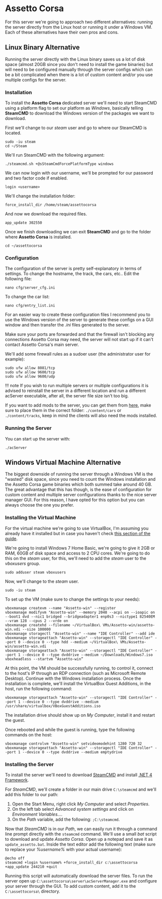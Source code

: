 # Assetto Corsa

For this server we're going to approach two different alternatives: running the server directly from the Linux host or running it under a Windows VM. Each of these alternatives have their own pros and cons.

## Linux Binary Alternative

Running the server directly with the Linux binary saves us a lot of disk space (almost 20GB since you don't need to install the game binaries) but will need to be configured manually through the server configs which can be a bit complicated when there is a lot of custom content and/or you use multiple configs for the server.

### Installation

To install the **Assetto Corsa** dedicated server we'll need to start SteamCMD using a platform flag to set our platform as *Windows*, basically telling **SteamCMD** to download the Windows version of the packages we want to download.

First we'll change to our *steam* user and go to where our SteamCMD is located.

``` text
sudo -iu steam
cd ~/Steam
```

We'll run SteamCMD with the following argument:

``` text
./steamcmd.sh +@sSteamCmdForcePlatformType windows
```

We can now login with our username, we'll be prompted for our password and two factor code if enabled.

``` text
login <username>
```

We'll change the installation folder:

``` text
force_install_dir /home/steam/assettocorsa
```

And now we download the required files.

``` text
app_update 302550
```

Once we finish downloading we can exit **SteamCMD** and go to the folder where **Assetto Corsa** is installed.

``` text
cd ~/assettocorsa
```

### Configuration

The configuration of the server is pretty self-explanatory in terms of settings. To change the hostname, the track, the cars, etc.. Edit the following file:

``` text
nano cfg/server_cfg.ini
```

To change the car list:

``` text
nano cfg/entry_list.ini
```

For an easier way to create these configuration files I recommend you to use the Windows version of the server to generate these configs on a GUI window and then transfer the *.ini* files generated to the server.

Make sure your ports are forwarded and that the firewall isn't blocking any connections Assetto Corsa may need, the server will not start up if it can't contact Assetto Corsa's main server.

We'll add some firewall rules as a sudoer user (the administrator user for example):

``` text
sudo ufw allow 8081/tcp
sudo ufw allow 9600/tcp
sudo ufw allow 9600/udp
```

!!! note
    If you wish to run multiple servers or multiple configurations it is advised to reinstall the server in a different location and run a different acServer executable, after all, the server file size isn't too big.

If you want to add mods to the server, you can get them from [here](https://assettocorsa.club/en/), make sure to place them in the correct folder: `./content/cars` or `./content/tracks`, keep in mind the clients will also need the mods installed.

### Running the Server

You can start up the server with:

``` text
./acServer
```

## Windows Virtual Machine Alternative

The biggest downside of running the server through a Windows VM is the "wasted" disk space, since you need to count the Windows installation and the Assetto Corsa game binaries which both summed take around 40 GB. The great advantage that this has though, is the ease of configuration for custom content and multiple server configurations thanks to the nice server manager GUI. For this reason, I have opted for this option but you can always choose the one you prefer.

### Installing the Virtual Machine

For the virtual machine we're going to use VirtualBox, I'm assuming you already have it installed but in case you haven't check [this section of the guide](../setting-up/packages-and-programs.md#virtualbox).

We're going to install Windows 7 Home Basic, we're going to give it 2GB or RAM, 60GB of disk space and access to 2 CPU cores. We're going to do this on the *steam* user, for this, we'll need to add the *steam* user to the *vboxusers* group.

``` text
sudo adduser steam vboxusers
```

Now, we'll change to the *steam* user.

``` text
sudo -iu steam
```

To set up the VM (make sure to change the settings to your needs):

``` text
vboxmanage createvm --name "Assetto-win" --register
vboxmanage modifyvm "Assetto-win" --memory 2048 --acpi on --ioapic on --boot1 dvd --nic1 bridged --bridgeadapter1 enp0s3 --nictype1 82540EM --vram 128 --cpus 2 --vrde on
vboxmanage createhd --filename ~/VirtualBox\ VMs/Assetto-win/assetto-win.vdi --size 100000
vboxmanage storagectl "Assetto-win" --name "IDE Controller" --add ide
vboxmanage storageattach "Assetto-win" --storagectl "IDE Controller" --port 0 --device 0 --type hdd --medium ~/VirtualBox\ VMs/Assetto-win/assetto-win.vdi
vboxmanage storageattach "Assetto-win" --storagectl "IDE Controller" --port 1 --device 0 --type dvddrive --medium ~/Downloads/Windows7.iso
vboxheadless --startvm “Assetto-win”
```

At this point, the VM should be successfully running, to control it, connect to the host's IP through an RDP connection (such as Microsoft Remote Desktop). Continue with the Windows installation process. Once the installation is complete, we'll install the VirtualBox Guest Additions, in the host, run the following command:

``` text
vboxmanage storageattach "Assetto-win" --storagectl "IDE Controller" --port 1 --device 0 --type dvddrive --medium /usr/share/virtualbox/VBoxGuestAdditions.iso
```

The installation drive should show up on *My Computer*, install it and restart the guest.

Once rebooted and while the guest is running, type the following commands on the host:

``` text
vboxmanage controlvm "Assetto-win" setvideomodehint 1280 720 32
vboxmanage storageattach "Assetto-win" --storagectl "IDE Controller" --port 1 --device 0 --type dvddrive --medium emptydrive
```

### Installing the Server

To install the server we'll need to download [SteamCMD](https://steamcdn-a.akamaihd.net/client/installer/steamcmd.zip) and install [.NET 4 Framework](https://dotnet.microsoft.com/download/dotnet-framework-runtime).

For *SteamCMD*, we'll create a folder in our main drive `C:\steamcmd` and we'll add this folder to our path:

1. Open the Start Menu, right click *My Computer* and select *Properties*.
2. On the left tab select *Advanced system settings* and click on *Environment Variables...*.
3. On the *Path* variable, add the following: `;C:\steamcmd`.

Now that *SteamCMD* is in our *Path*, we can easily run it through a command line prompt directly with the `steamcmd` command. We'll use a small *bat* script to download and update *Assetto Corsa*. Open up a notepad and save it as `update_assetto.bat`. Inside the text editor add the following text (make sure to replace your *%username%* with your actual username):

``` shell
@echo off
steamcmd +login %username% +force_install_dir c:\assettocorsa +app_update 244210 +quit
```

Running this script will automatically download the server files. To run the server open up `C:\assettocorsa\server\acServerManager.exe` and configure your server through the GUI. To add custom content, add it to the `C:\assettocorsa\` directory.
